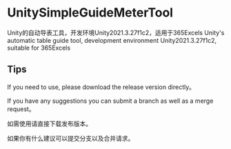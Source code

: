# UnitySimpleGuideMeterTool
Unity的自动导表工具，开发环境Unity2021.3.27f1c2，适用于365Excels
Unity's automatic table guide tool, development environment Unity2021.3.27f1c2, suitable for 365Excels

## Tips
If you need to use, please download the release version directly。

If you have any suggestions you can submit a branch as well as a merge request。


如需使用请直接下载发布版本。

如果你有什么建议可以提交分支以及合并请求。
